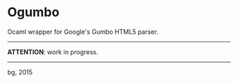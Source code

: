 # Ogumbo

Ocaml wrapper for Google's Gumbo HTML5 parser.

--------------------------------------------

**ATTENTION**: work in progress.

--------------------------------------------

bg, 2015
